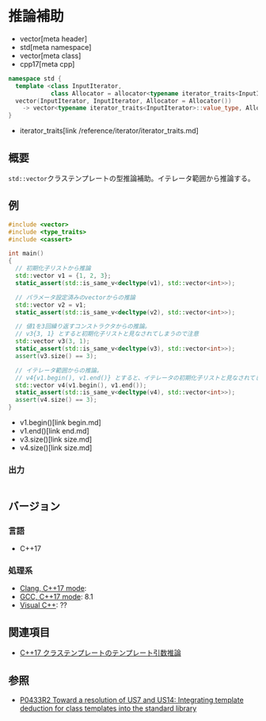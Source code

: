 # 推論補助
* vector[meta header]
* std[meta namespace]
* vector[meta class]
* cpp17[meta cpp]

```cpp
namespace std {
  template <class InputIterator,
            class Allocator = allocator<typename iterator_traits<InputIterator>::value_type>>
  vector(InputIterator, InputIterator, Allocator = Allocator())
    -> vector<typename iterator_traits<InputIterator>::value_type, Allocator>;
}
```
* iterator_traits[link /reference/iterator/iterator_traits.md]

## 概要
`std::vector`クラステンプレートの型推論補助。イテレータ範囲から推論する。


## 例
```cpp example
#include <vector>
#include <type_traits>
#include <cassert>

int main()
{
  // 初期化子リストから推論
  std::vector v1 = {1, 2, 3};
  static_assert(std::is_same_v<decltype(v1), std::vector<int>>);

  // パラメータ設定済みのvectorからの推論
  std::vector v2 = v1;
  static_assert(std::is_same_v<decltype(v2), std::vector<int>>);

  // 値1を3回繰り返すコンストラクタからの推論。
  // v3{3, 1} とすると初期化子リストと見なされてしまうので注意
  std::vector v3(3, 1);
  static_assert(std::is_same_v<decltype(v3), std::vector<int>>);
  assert(v3.size() == 3);

  // イテレータ範囲からの推論。
  // v4{v1.begin(), v1.end()} とすると、イテレータの初期化子リストと見なされてしまうので注意
  std::vector v4(v1.begin(), v1.end());
  static_assert(std::is_same_v<decltype(v4), std::vector<int>>);
  assert(v4.size() == 3);
}
```
* v1.begin()[link begin.md]
* v1.end()[link end.md]
* v3.size()[link size.md]
* v4.size()[link size.md]

### 出力
```
```


## バージョン
### 言語
- C++17

### 処理系
- [Clang, C++17 mode](/implementation.md#clang):
- [GCC, C++17 mode](/implementation.md#gcc): 8.1
- [Visual C++](/implementation.md#visual_cpp): ??


## 関連項目
- [C++17 クラステンプレートのテンプレート引数推論](/lang/cpp17/type_deduction_for_class_templates.md)


## 参照
- [P0433R2 Toward a resolution of US7 and US14: Integrating template deduction for class templates into the standard library](http://www.open-std.org/jtc1/sc22/wg21/docs/papers/2017/p0433r2.html)

